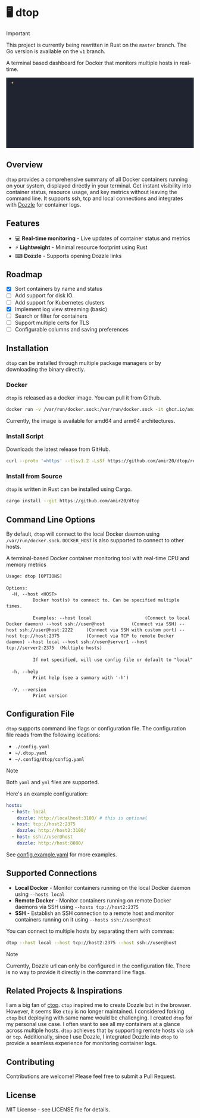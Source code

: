 # 🖥️ dtop

> [!IMPORTANT]
> This project is currently being rewritten in Rust on the `master` branch. The Go version is available on the `v1` branch.

A terminal based dashboard for Docker that monitors multiple hosts in real-time.

![dtop screenshot](https://github.com/amir20/dtop/blob/master/demo.gif)

## Overview

`dtop` provides a comprehensive summary of all Docker containers running on your system, displayed directly in your terminal. Get instant visibility into container status, resource usage, and key metrics without leaving the command line. It supports ssh, tcp and local connections and integrates with [Dozzle](https://github.com/amir20/dozzle) for container logs.

## Features

- 💻 **Real-time monitoring** - Live updates of container status and metrics
- ⚡ **Lightweight** - Minimal resource footprint using Rust
- ⌨ **Dozzle** - Supports opening Dozzle links

## Roadmap

- [x] Sort containers by name and status
- [ ] Add support for disk IO.
- [ ] Add support for Kubernetes clusters
- [x] Implement log view streaming (basic)
- [ ] Search or filter for containers
- [ ] Support multiple certs for TLS
- [ ] Configurable columns and saving preferences

## Installation
`dtop` can be installed through multiple package managers or by downloading the binary directly.


### Docker
`dtop` is released as a docker image. You can pull it from Github.

```sh
docker run -v /var/run/docker.sock:/var/run/docker.sock -it ghcr.io/amir20/dtop
```

Currently, the image is available for amd64 and arm64 architectures.

### Install Script

Downloads the latest release from GitHub.

```sh
curl --proto '=https' --tlsv1.2 -LsSf https://github.com/amir20/dtop/releases/latest/download/dtop-installer.sh | sh
```

### Install from Source

`dtop` is written in Rust can be installed using Cargo.

```sh
cargo install --git https://github.com/amir20/dtop
```

## Command Line Options

By default, `dtop` will connect to the local Docker daemon using `/var/run/docker.sock`. `DOCKER_HOST` is also supported to connect to other hosts.

A terminal-based Docker container monitoring tool with real-time CPU and memory metrics

    Usage: dtop [OPTIONS]

    Options:
      -H, --host <HOST>
              Docker host(s) to connect to. Can be specified multiple times.

              Examples: --host local                    (Connect to local Docker daemon) --host ssh://user@host          (Connect via SSH) --host ssh://user@host:2222     (Connect via SSH with custom port) --host tcp://host:2375          (Connect via TCP to remote Docker daemon) --host local --host ssh://user@server1 --host tcp://server2:2375  (Multiple hosts)

              If not specified, will use config file or default to "local"

      -h, --help
              Print help (see a summary with '-h')

      -V, --version
              Print version

## Configuration File

`dtop` supports command line flags or configuration file. The configuration file reads from the following locations:

- `./config.yaml`
- `~/.dtop.yaml`
- `~/.config/dtop/config.yaml`

> [!Note]
> Both `yaml` and `yml` files are supported.

Here's an example configuration:

```yaml
hosts:
  - host: local
    dozzle: http://localhost:3100/ # this is optional
  - host: tcp://host2:2375
    dozzle: http://host2:3100/
  - host: ssh://user@host
    dozzle: http://host:8080/
```

See [config.example.yaml](https://github.com/amir20/dtop/blob/master/config.example.yaml) for more examples.

## Supported Connections

- **Local Docker** - Monitor containers running on the local Docker daemon using `--hosts local`
- **Remote Docker** - Monitor containers running on remote Docker daemons via SSH using `--hosts tcp://host2:2375`
- **SSH** - Establish an SSH connection to a remote host and monitor containers running on it using `--hosts ssh://user@host`

You can connect to multiple hosts by separating them with commas:

```bash
dtop --host local --host tcp://host2:2375 --host ssh://user@host
```
> [!Note]
> Currently, Dozzle url can only be configured in the configuration file. There is no way to provide it directly in the command line flags.

## Related Projects & Inspirations

I am a big fan of [ctop](https://github.com/bcicen/ctop). `ctop` inspired me to create Dozzle but in the browser. However, it seems like `ctop` is no longer maintained. I considered forking `ctop` but deploying with same name would be challenging. I created `dtop` for my personal use case. I often want to see all my containers at a glance across multiple hosts. `dtop` achieves that by supporting remote hosts via `ssh` or `tcp`. Additionally, since I use Dozzle, I integrated Dozzle into `dtop` to provide a seamless experience for monitoring container logs.


## Contributing

Contributions are welcome! Please feel free to submit a Pull Request.

## License

MIT License - see LICENSE file for details.
